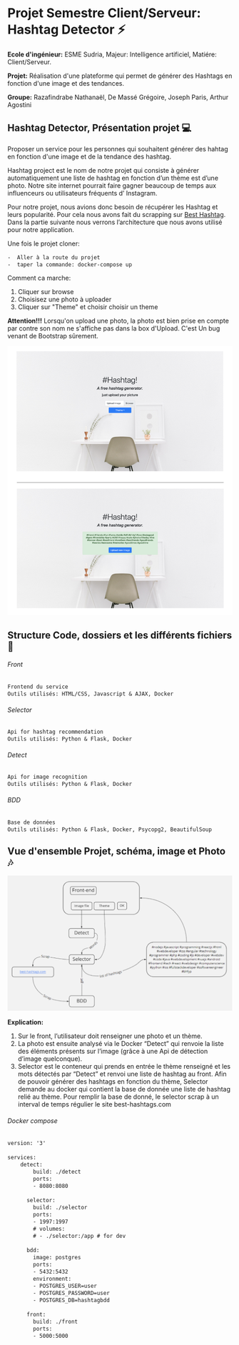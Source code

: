 # Projet Semestre Client/Serveur: Hashtag Detector  :zap:

<p><strong>Ecole d'ingénieur:</strong> ESME Sudria, Majeur: Intelligence artificiel, Matiére: Client/Serveur.</p>
<p><strong>Projet:</strong> Réalisation d'une plateforme qui permet de générer des Hashtags en fonction d'une image et des tendances.</p>
<p><strong>Groupe:</strong> Razafindrabe Nathanaël, De Massé Grégoire, Joseph Paris, Arthur Agostini</p>

## Hashtag Detector, Présentation projet :computer:

<p>Proposer un service pour les personnes qui souhaitent générer des hahtag en fonction d'une image et de la tendance des hashtag.</p>

<p>Hashtag project est le nom de notre projet qui consiste à générer automatiquement une liste de hashtag en fonction d’un thème 
est d’une photo. Notre site internet pourrait faire gagner beaucoup de temps aux influenceurs ou utilisateurs fréquents d’ Instagram. </p>

<p>Pour notre projet, nous avions donc besoin de récupérer les Hashtag et leurs popularité. Pour cela nous avons fait du scrapping sur 
<a href='http://best-hashtags.com/'>Best Hashtag</a>. Dans la partie suivante nous verrons l’architecture que nous avons utilisé pour notre application. </p>

<p>Une fois le projet cloner:</p>

    -  Aller à la route du projet  
    -  taper la commande: docker-compose up
    
    
<p>Comment ca marche:</p>

<ol>
<li>Cliquer sur browse</li>
<li>Choisisez une photo à uploader</li>
<li>Cliquer sur "Theme" et choisir choisir un theme</li>
</ol>

<p><strong>Attention!!!</strong> Lorsqu'on upload une photo, la photo est bien prise en compte par contre son nom ne s'affiche pas dans la
box d'Upload. C'est Un bug venant de Bootstrap sûrement.</p>
    
![alt text](Mockup.png)

## Structure Code, dossiers et les différents fichiers  :open_file_folder:

###### Front  
    Frontend du service
    Outils utilisés: HTML/CSS, Javascript & AJAX, Docker
    
###### Selector  
    Api for hashtag recommendation
    Outils utilisés: Python & Flask, Docker
    
###### Detect  
    Api for image recognition
    Outils utilisés: Python & Flask, Docker

###### BDD  
    Base de données
    Outils utilisés: Python & Flask, Docker, Psycopg2, BeautifulSoup
    
## Vue d'ensemble Projet, schéma, image et Photo  :notes:

![alt text](Schema.png)

<p><strong>Explication: </strong> 
<ol>
<li>Sur le front, l’utilisateur doit renseigner une photo et un thème. </li>
<li>La photo est ensuite analysé via le Docker “Detect” qui renvoie la liste 
des éléments présents sur l’image (grâce à une Api de détection d’image quelconque). </li>
<li>Selector est le conteneur qui prends en entrée le thème renseigné et les mots détectés 
par “Detect” et renvoi une liste de hashtag au front. Afin de pouvoir générer des hashtags en fonction du thème, 
Selector demande au docker qui contient la base de donnée une liste de hashtag relié au thème. Pour remplir la base de donné, le selector scrap à un 
interval de temps régulier le site best-hashtags.com </li>
</ol>
</p>

###### Docker compose  
    version: '3'
    
    services:
        detect:
            build: ./detect
            ports:
            - 8080:8080
  
          selector:
            build: ./selector
            ports:
            - 1997:1997
            # volumes:
            # - ./selector:/app # for dev
        
          bdd:
            image: postgres
            ports:
            - 5432:5432
            environment: 
            - POSTGRES_USER=user
            - POSTGRES_PASSWORD=user
            - POSTGRES_DB=hashtagbdd
        
          front:
            build: ./front
            ports:
            - 5000:5000


    
